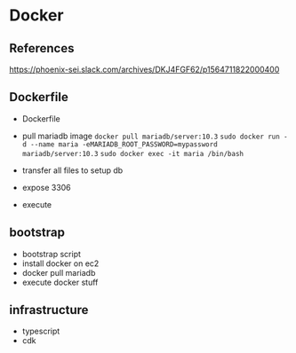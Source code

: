 # Docker

## References

https://phoenix-sei.slack.com/archives/DKJ4FGF62/p1564711822000400

## Dockerfile

- Dockerfile
- pull mariadb image
  `docker pull mariadb/server:10.3`
  `sudo docker run -d --name maria -eMARIADB_ROOT_PASSWORD=mypassword mariadb/server:10.3`
  `sudo docker exec -it maria /bin/bash`

- transfer all files to setup db
- expose 3306
- execute

## bootstrap

- bootstrap script
- install docker on ec2
- docker pull mariadb
- execute docker stuff

## infrastructure

- typescript
- cdk
